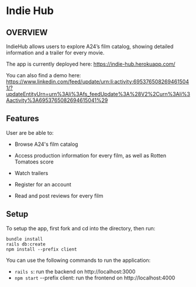 

# Indie Hub

## OVERVIEW

IndieHub allows users to explore A24’s film catalog, showing detailed information and a trailer for every movie.  

The app is currently deployed here: https://indie-hub.herokuapp.com/

You can also find a demo here: https://www.linkedin.com/feed/update/urn:li:activity:6953765082694615041/?updateEntityUrn=urn%3Ali%3Afs_feedUpdate%3A%28V2%2Curn%3Ali%3Aactivity%3A6953765082694615041%29

## Features

User are be able to:

- Browse A24's film catalog

- Access production information for every film, as well as Rotten Tomatoes score

- Watch trailers

- Register for an account

- Read and post reviews for every film

## Setup

To setup the app, first fork and cd into the directory, then run:

```
bundle install
rails db:create
npm install --prefix client
```

You can use the following commands to run the application:

- ```rails s```: run the backend on http://localhost:3000
- ```npm start``` --prefix client: run the frontend on http://localhost:4000




